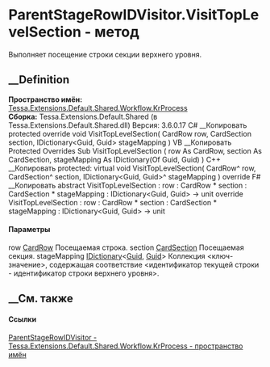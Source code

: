# ParentStageRowIDVisitor.VisitTopLevelSection - метод
Выполняет посещение строки секции верхнего уровня.
## __Definition
 **Пространство имён:**
[Tessa.Extensions.Default.Shared.Workflow.KrProcess](N_Tessa_Extensions_Default_Shared_Workflow_KrProcess.htm)  
 **Сборка:** Tessa.Extensions.Default.Shared (в
Tessa.Extensions.Default.Shared.dll) Версия: 3.6.0.17
C# __Копировать
     protected override void VisitTopLevelSection(
    	CardRow row,
    	CardSection section,
    	IDictionary<Guid, Guid> stageMapping
    )
VB __Копировать
     Protected Overrides Sub VisitTopLevelSection ( 
    	row As CardRow,
    	section As CardSection,
    	stageMapping As IDictionary(Of Guid, Guid)
    )
C++ __Копировать
     protected:
    virtual void VisitTopLevelSection(
    	CardRow^ row, 
    	CardSection^ section, 
    	IDictionary<Guid, Guid>^ stageMapping
    ) override
F# __Копировать
     abstract VisitTopLevelSection : 
            row : CardRow * 
            section : CardSection * 
            stageMapping : IDictionary<Guid, Guid> -> unit 
    override VisitTopLevelSection : 
            row : CardRow * 
            section : CardSection * 
            stageMapping : IDictionary<Guid, Guid> -> unit 
#### Параметры
row [CardRow](T_Tessa_Cards_CardRow.htm)
    Посещаемая строка.
section [CardSection](T_Tessa_Cards_CardSection.htm)
    Посещаемая секция.
stageMapping
[IDictionary](https://learn.microsoft.com/dotnet/api/system.collections.generic.idictionary-2)<[Guid](https://learn.microsoft.com/dotnet/api/system.guid),
[Guid](https://learn.microsoft.com/dotnet/api/system.guid)>
    Коллекция <ключ-значение>, содержащая соответствие <идентификатор текущей строки - идентификатор строки верхнего уровня>.
##  __См. также
#### Ссылки
[ParentStageRowIDVisitor -
](T_Tessa_Extensions_Default_Shared_Workflow_KrProcess_ParentStageRowIDVisitor.htm)
[Tessa.Extensions.Default.Shared.Workflow.KrProcess - пространство
имён](N_Tessa_Extensions_Default_Shared_Workflow_KrProcess.htm)
